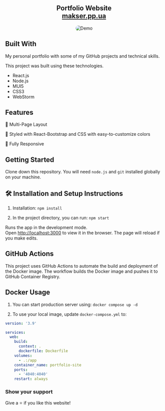 <h2 align="center">
  Portfolio Website <br/>
  <a href="https://makser.pp.ua" target="_blank">makser.pp.ua</a>
</h2>
<div align="center">
  <img alt="Demo" src="https://i.imgur.com/plRtoy2.png" style="border-radius: 15px;" />
</div>

## Built With

My personal portfolio with some of my GitHub projects and technical skills.<br>

This project was built using these technologies.

- React.js
- Node.js
- MUI5
- CSS3
- WebStorm

## Features

📖 Multi-Page Layout

🎨 Styled with React-Bootstrap and CSS with easy-to-customize colors

📱 Fully Responsive

## Getting Started

Clone down this repository. You will need `node.js` and `git` installed globally on your machine.

## 🛠 Installation and Setup Instructions

1. Installation: `npm install`

2. In the project directory, you can run: `npm start`

Runs the app in the development mode.\
Open [http://localhost:3000](http://localhost:3000) to view it in the browser.
The page will reload if you make edits.

## GitHub Actions

This project uses GitHub Actions to automate the build and deployment of the Docker image. The workflow builds the
Docker image and pushes it to GitHub Container Registry.

## Docker Usage

1. You can start production server using: `docker compose up -d`

2. To use your local image, update `docker-compose.yml` to:

```yaml
version: '3.9'

services:
  web:
    build:
      context: .
      dockerfile: Dockerfile
    volumes:
      - .:/app
    container_name: portfolio-site
    ports:
      - '4040:4040'
    restart: always
```

### Show your support

Give a ⭐ if you like this website!